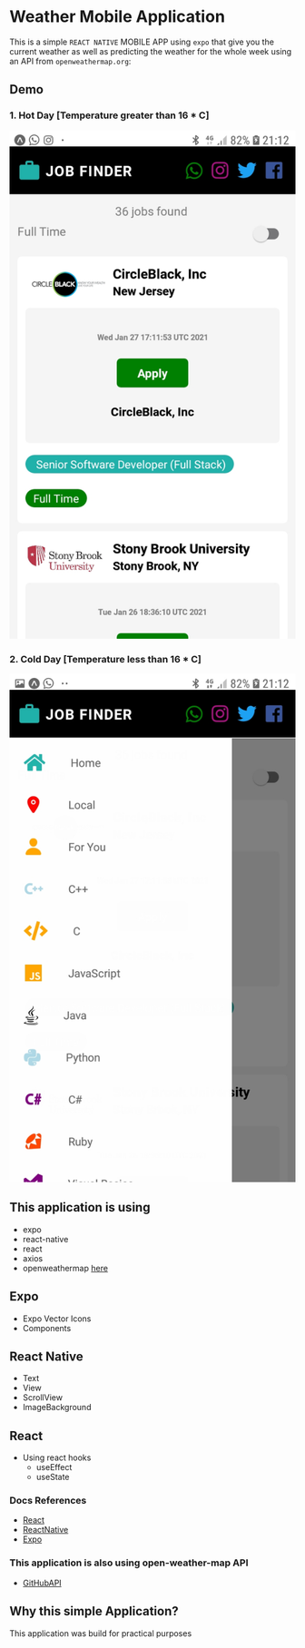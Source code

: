 # Weather Mobile Application

This is a simple `REACT NATIVE` MOBILE APP using `expo` that give you the current weather as well as predicting the weather for the whole week using an API from `openweathermap.org`:

## Demo

### 1. Hot Day [Temperature greater than 16 * C]

![alt-text](https://github.com/CrispenGari/job-finder-mobile-app/blob/main/Screenshot_20210127-211210_Expo.jpg)

### 2. Cold Day [Temperature less than 16 * C]

![alt-text](https://github.com/CrispenGari/job-finder-mobile-app/blob/main/Screenshot_20210127-211214_Expo.jpg)

## This application is using

- expo
- react-native
- react
- axios
- openweathermap [here](https://openweathermap.org/api/one-call-api)

## Expo

- Expo Vector Icons
- Components

## React Native

- Text
- View
- ScrollView
- ImageBackground

## React

- Using react hooks
  - useEffect
  - useState

### Docs References

- [React](https://reactjs.org/docs/getting-started.html)
- [ReactNative](https://reactnative.dev/docs/components-and-apis)
- [Expo](https://docs.expo.io/)

### This application is also using open-weather-map API

- [GitHubAPI](https://openweathermap.org/api/one-call-api)

## Why this simple Application?

This application was build for practical purposes

